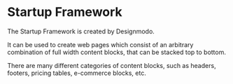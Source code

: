 # Startup Framework

The Startup Framework is created by Designmodo.

It can be used to create web pages which consist of an arbitrary combination of full width content blocks,
that can be stacked top to bottom.

There are many different categories of content blocks, such as headers, footers, pricing tables, e-commerce blocks, etc.
